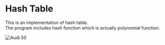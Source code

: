 # Hash Table
This is an implementation of hash table. <br>
The program includes hash function which is actually polynomial function.



<img src="https://i0.wp.com/www.polodriver.com/wp-content/uploads/2009-Audi-50-1974-GVWP010909.jpg?resize=600%2C400" Title="Audi 50">
